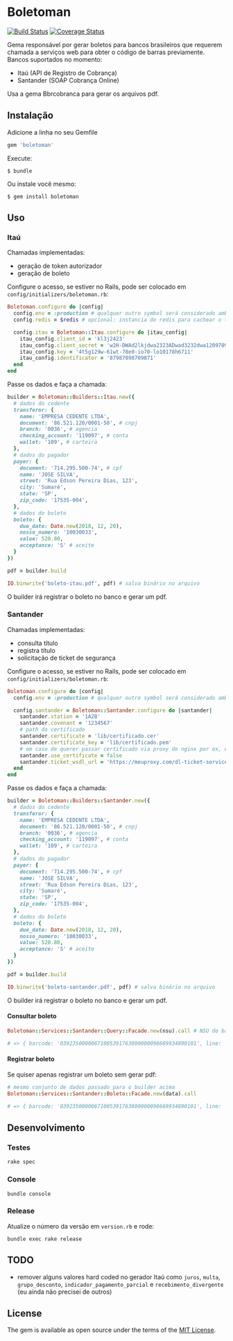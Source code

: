 # Boletoman

[![Build Status](https://travis-ci.org/glaucocustodio/boletoman.svg?branch=master)](https://travis-ci.org/glaucocustodio/boletoman)
[![Coverage Status](https://coveralls.io/repos/github/glaucocustodio/boletoman/badge.svg?branch=master)](https://coveralls.io/github/glaucocustodio/boletoman?branch=master)

Gema responsável por gerar boletos para bancos brasileiros que requerem chamada a serviços web para obter o código de barras previamente. Bancos suportados no momento:

- Itaú (API de Registro de Cobrança)
- Santander (SOAP Cobrança Online)

Usa a gema Bbrcobranca para gerar os arquivos pdf.

## Instalação

Adicione a linha no seu Gemfile

```ruby
gem 'boletoman'
```

Execute:

    $ bundle

Ou instale você mesmo:

    $ gem install boletoman

## Uso

### Itaú

Chamadas implementadas:

- geração de token autorizador
- geração de boleto

Configure o acesso, se estiver no Rails, pode ser colocado em `config/initializers/boletoman.rb`:

```ruby
Boletoman.configure do |config|
  config.env = :production # qualquer outro symbol será considerado ambiente de desenvolvimento
  config.redis = $redis # opcional: instancia do redis para cachear o token

  config.itau = Boletoman::Itau.configure do |itau_config|
    itau_config.client_id = 'kl3j2423'
    itau_config.client_secret = 'w2H-DWAd2lkjdwa2323ADwad3232dwa1209709lj1l098jUUy2fb9XlsrQ2'
    itau_config.key = '4t5g129w-61wt-78e0-io70-lo10178h6711'
    itau_config.identificator = '87987098709871'
  end
end
```

Passe os dados e faça a chamada:

```ruby
builder = Boletoman::Builders::Itau.new({
  # dados do cedente
  transferor: {
    name: 'EMPRESA CEDENTE LTDA',
    document: '86.521.120/0001-50', # cnpj
    branch: '0036', # agencia
    checking_account: '119097', # conta
    wallet: '109', # carteira
  },
  # dados do pagador
  payer: {
    document: '714.295.500-74', # cpf
    name: 'JOSE SILVA',
    street: 'Rua Edson Pereira Dias, 123',
    city: 'Sumaré',
    state: 'SP',
    zip_code: '17535-004',
  },
  # dados do boleto
  boleto: {
    due_date: Date.new(2018, 12, 20),
    nosso_numero: '10030033',
    value: 520.80,
    acceptance: 'S' # aceite
  }
})

pdf = builder.build

IO.binwrite('boleto-itau.pdf', pdf) # salva binário no arquivo
```

O builder irá registrar o boleto no banco e gerar um pdf.

### Santander

Chamadas implementadas:

- consulta título
- registra título
- solicitação de ticket de segurança

Configure o acesso, se estiver no Rails, pode ser colocado em `config/initializers/boletoman.rb`:

```ruby
Boletoman.configure do |config|
  config.env = :production # qualquer outro symbol será considerado ambiente de desenvolvimento

  config.santander = Boletoman::Santander.configure do |santander|
    santander.station = '1A2B'
    santander.covenant = '1234567'
    # path do certificado
    santander.certificate = 'lib/certificado.cer'
    santander.certificate_key = 'lib/certificado.pem'
    # em caso de querer passar certificado via proxy do nginx por ex, defina:
    santander.use_certificate = false
    santander.ticket_wsdl_url = 'https://meuproxy.com/dl-ticket-services/TicketEndpointService/TicketEndpointService.wsdl'
  end
end
```

Passe os dados e faça a chamada:

```ruby
builder = Boletoman::Builders::Santander.new({
  # dados do cedente
  transferor: {
    name: 'EMPRESA CEDENTE LTDA',
    document: '86.521.120/0001-50', # cnpj
    branch: '0036', # agencia
    checking_account: '119097', # conta
    wallet: '109', # carteira
  },
  # dados do pagador
  payer: {
    document: '714.295.500-74', # cpf
    name: 'JOSE SILVA',
    street: 'Rua Edson Pereira Dias, 123',
    city: 'Sumaré',
    state: 'SP',
    zip_code: '17535-004',
  },
  # dados do boleto
  boleto: {
    due_date: Date.new(2018, 12, 20),
    nosso_numero: '10030033',
    value: 520.80,
    acceptance: 'S' # aceite
  }
})

pdf = builder.build

IO.binwrite('boleto-santander.pdf', pdf) # salva binário no arquivo
```

O builder irá registrar o boleto no banco e gerar um pdf.

#### Consultar boleto

```ruby
Boletoman::Services::Santander::Query::Facade.new(nsu).call # NSU do banco

# => { barcode: '03923500000671005391763800000098669934890101', line: '0317176380000009866399934952350000067610058901' }
```

#### Registrar boleto

Se quiser apenas registrar um boleto sem gerar pdf:

```ruby
# mesmo conjunto de dados passado para o builder acima
Boletoman::Services::Santander::Boleto::Facade.new(data).call

# => { barcode: '03923500000671005391763800000098669934890101', line: '0317176380000009866399934952350000067610058901', nosso_numero: '12345678', nsu: '456789', ticket: '/XPwu7tJ6CgbTWIGNtW7gO7GH/orhi0IjLOzzs70r+RVJlOUYQJyzXpR3k30RPxv5SlJU9/mN/P+Aw0vzA/JGmLqAF...' }
```

## Desenvolvimento

### Testes

`rake spec`

### Console

`bundle console`

### Release

Atualize o número da versão em `version.rb` e rode:

`bundle exec rake release`

## TODO

- remover alguns valores hard coded no gerador Itaú como `juros`, `multa`, `grupo_desconto`, `indicador_pagamento_parcial` e `recebimento_divergente` (eu ainda não precisei de outros)

## License

The gem is available as open source under the terms of the [MIT License](https://opensource.org/licenses/MIT).
